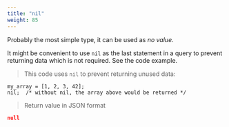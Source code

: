 ```yaml
---
title: "nil"
weight: 85
---
```


Probably the most simple type, it can be used as *no value*.

It might be convenient to use `nil` as the last statement in a query to prevent
returning data which is not required. See the code example.

> This code uses `nil` to prevent returning unused data:

```thingsdb,json_response
my_array = [1, 2, 3, 42];
nil;  /* without nil, the array above would be returned */
```

> Return value in JSON format

```json
null
```
